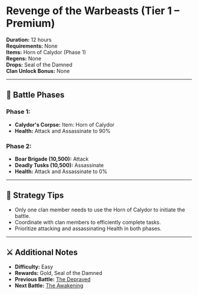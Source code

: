 # Revenge of the Warbeasts (Tier 1 – Premium)

**Duration:** 12 hours  
**Requirements:** None  
**Items:** Horn of Calydor (Phase 1)  
**Regens:** None  
**Drops:** Seal of the Damned  
**Clan Unlock Bonus:** None

---

## 🧪 Battle Phases

### Phase 1:
- **Calydor's Corpse:** Item: Horn of Calydor  
- **Health:** Attack and Assassinate to 90%

### Phase 2:
- **Boar Brigade (10,500):** Attack  
- **Deadly Tusks (10,500):** Assassinate  
- **Health:** Attack and Assassinate to 0%

---

## 🧭 Strategy Tips

- Only one clan member needs to use the Horn of Calydor to initiate the battle.  
- Coordinate with clan members to efficiently complete tasks.  
- Prioritize attacking and assassinating Health in both phases.

---

## ⚔️ Additional Notes

- **Difficulty:** Easy  
- **Rewards:** Gold, Seal of the Damned  
- **Previous Battle:** [The Depraved](the-depraved.md)  
- **Next Battle:** [The Awakening](../tier2/the-awakening.md)
